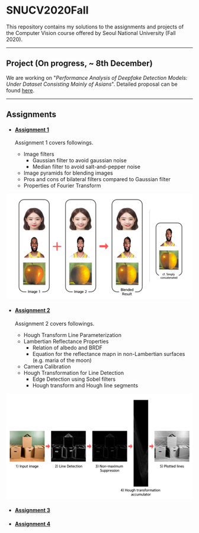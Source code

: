 # SNUCV2020Fall

This repository contains my solutions to the assignments and projects of the Computer Vision course offered by Seoul National University (Fall 2020).


---

## Project (On progress, ~ 8th December)


We are working on "*Performance Analysis of Deepfake Detection Models: Under Dataset Consisting Mainly of Asians*".
Detailed proposal can be found [here](https://github.com/swc0620/SNUCV2020Fall/blob/master/Project/Proposal.pdf).



---

## Assignments


* #### [Assignment 1](https://github.com/swc0620/SNUCV2020Fall/blob/master/HW1/hw1.pdf)

    Assignment 1 covers followings.

    * Image filters
        * Gaussian filter to avoid gaussian noise
        * Median filter to avoid salt-and-pepper noise
    * Image pyramids for blending images
    * Pros and cons of bilateral filters compared to Gaussian filter
    * Properties of Fourier Transform

![result](https://github.com/swc0620/SNUCV2020Fall/blob/master/HW1/results_images.png)


* #### [Assignment 2](https://github.com/swc0620/SNUCV2020Fall/blob/master/HW2/HW2.pdf)

    Assignment 2 covers followings.

    * Hough Transform Line Parameterization
    * Lambertian Reflectance Properties
        * Relation of albedo and BRDF
        * Equation for the reflectance mapn in non-Lambertian surfaces (e.g. maria of the moon)
    * Camera Calibration
    * Hough Transformation for Line Detection
        * Edge Detection using Sobel filters
        * Hough transform and Hough line segments

![result](https://github.com/swc0620/SNUCV2020Fall/blob/master/HW2/results_image.png)

* #### [Assignment 3](https://github.com/swc0620/SNUCV2020Fall/blob/master/HW3/hw3.pdf)


* #### [Assignment 4](https://github.com/swc0620/SNUCV2020Fall/blob/master/HW4/hw4-v1_1.pdf)

